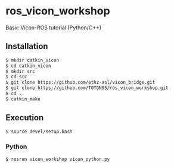 # ros_vicon_workshop
Basic Vicon-ROS tutorial (Python/C++)

## Installation

```sh
$ mkdir catkin_vicon
$ cd catkin_vicon
$ mkdir src
$ cd src
$ git clone https://github.com/ethz-asl/vicon_bridge.git
$ git clone https://github.com/TOTON95/ros_vicon_workshop.git
$ cd ..
$ catkin_make
```

## Execution
```sh
$ source devel/setup.bash
```
### Python
```sh
$ rosrun vicon_workshop vicon_python.py
```

